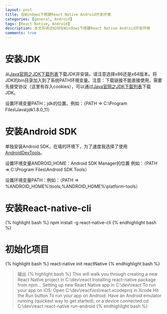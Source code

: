```yaml
---
layout: post
title: 在Windows下搭建React Native Android开发环境
categories: [general, Android]
tags: [React Native, Android]
description: 本文将讲述如何在Windows下搭建React Native Android开发环境
comments: true
---
```


# 安装JDK

从[Java官网之JDK下载列表](http://www.oracle.com/technetwork/java/javase/downloads/jdk8-downloads-2133151.html)下载JDK并安装。请注意选择x86还是x64版本。将JDK的bin目录加入到了系统PATH环境变量。注意：下载链接不能直接使用，需要先接受协议（这里有存入cookies），可以通过[Java官网之JDK下载列表](http://www.oracle.com/technetwork/java/javase/downloads/jdk8-downloads-2133151.html)下载JDK。

设置环境变量PATH：jdk的位置。例如：（PATH => C:\Program Files\Java\jdk1.8.0_11）

# 安装Android SDK

单独安装Android SDK，在墙的环境下，为了速度我选择了使用[AndroidDevTools](http://androiddevtools.cn/)。

设置环境变量ANDROID_HOME：Android SDK Manager的位置 例如：（PATH => C:\Program Files\Android SDK Tools）

设置环境变量PATH：例如：（PATH => %ANDROID_HOME%\tools;%ANDROID_HOME%\platform-tools）

# 安装React-native-cli

{% highlight bash %}
npm install -g react-native-cli
{% endhighlight bash %}

# 初始化项目

{% highlight bash %}
react-native init reactNative
{% endhighlight bash %}
> 输出
{% highlight bash %}
This will walk you through creating a new React Native project in C:\dev\react
Installing react-native package from npm...
Setting up new React Native app in C:\dev\react
To run your app on iOS:
   Open C:\dev\react\ios\react.xcodeproj in Xcode
   Hit the Run button
To run your app on Android:
   Have an Android emulator running (quickest way to get started), or a device connected
   cd C:\dev\react
   react-native run-android
{% endhighlight bash %}
